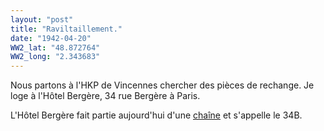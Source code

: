 ```yaml
---
layout: "post"
title: "Raviltaillement."
date: "1942-04-20"
WW2_lat: "48.872764"
WW2_long: "2.343683"
---
```


Nous partons à l'HKP de Vincennes chercher des pièces de rechange. Je loge à l'Hôtel Bergère, 34 rue Bergère à Paris.


<div class="histoire"></div>

<div class="commentaire">L'Hôtel Bergère fait partie aujourd'hui d'une <a href="https://www.astotel.com/hotel/34b/overview">chaîne</a> et s'appelle le 34B.</div>